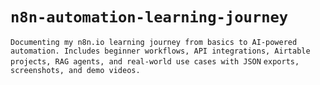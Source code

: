 # `n8n-automation-learning-journey`
`Documenting my n8n.io learning journey from basics to AI-powered automation. Includes beginner workflows, API integrations, Airtable projects, RAG agents, and real-world use cases with JSON` `exports, screenshots, and demo videos.`
